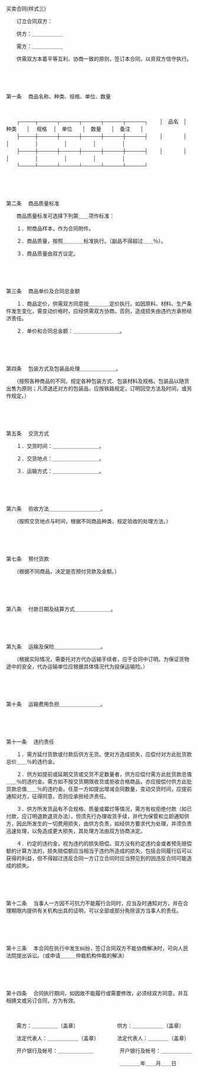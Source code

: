 



买卖合同(样式三)



 

　　订立合同双方：　　

　　供方：＿＿＿＿＿＿

　　需方：＿＿＿＿＿＿　　

　　供需双方本着平等互利、协商一致的原则，签订本合同，以资双方信守执行。

　　

　　

第一条
　商品名称、种类、规格、单位、数量

　　


　　┌────┬─────┬─────┬─────┬─────┬─────┐
　　│　品名　│　种类　　│　 规格　 │　单位　　│　数量　　│　备注　　│
　　├────┼─────┼─────┼─────┼─────┼─────┤
　　│　　　　│　　　　　│　　　　　│　　　　　│　　　　　│　　　　　│
　　├────┼─────┼─────┼─────┼─────┼─────┤
　　│　　　　│　　　　　│　　　　　│　　　　　│　　　　　│　　　　　│
　　└────┴─────┴─────┴─────┴─────┴─────┘
　　


　　

　　

第二条
　商品质量标准

　　商品质量标准可选择下列第＿＿项作标准：

　　１．附商品样本，作为合同附件。

　　２．商品质量，按照＿＿＿＿标准执行。（副品不得超过＿＿％）。

　　３．商品质量由双方议定。

　　

　　

第三条
　商品单价及合同总金额

　　１．商品定价，供需双方同意按＿＿＿＿定价执行。如因原料、材料、生产条件发生变化，需变动价格时，应经供需双方协商。否则，造成损失由违约方承担经济责任。

　　２．单价和合同总金额：＿＿＿＿＿＿＿＿＿。

　　

　　

第四条
　包装方式及包装品处理＿＿＿＿＿＿＿。

　　（按照各种商品的不同，规定各种包装方式、包装材料及规格。包装品以随货出售为原则；凡须退还对方的包装品，应按铁路规定，订明回空方法及时间，或另作规定。）

　　

　　

第五条
　交货方式

　　１．交货时间：＿＿＿＿＿＿＿＿＿。

　　２．交货地点：＿＿＿＿＿＿＿＿＿。

　　３．运输方式：＿＿＿＿＿＿＿＿＿。

　　

　　

第六条
　验收方法＿＿＿＿＿＿＿＿＿＿。

　　（按照交货地点与时间，根据不同商品种类，规定验收的处理方法。）

　　

　　

第七条
　预付货款

　　（根据不同商品，决定是否预付货款及金额。）

　　

　　

第八条
　付款日期及结算方式＿＿＿＿＿＿＿。

　　

　　

第九条
　运输及保险＿＿＿＿＿＿＿＿＿。

　　（根据实际情况，需委托对方代办运输手续者，应于合同中订明。为保证货物途中的安全，代办运输单位应根据具体情况代为投保运输险。）

　　

　　

第十条
　运输费用负担＿＿＿＿＿＿＿＿。

　　

　　

第十一条
　违约责任

　　１．需方延付货款或付款后供方无货。使对方造成损失，应偿付对方此批货款总价＿＿％的违约金。

　　２．供方如提前或延期交货或交货不足数量者，供方应偿付需方此批货款总值＿＿％的违约金。需方如不按交货期限收货或拒收合格商品，亦应按偿付供方此批货款总值＿＿％的违约金。任意一方如提出增减合同数量，变动交货时间，应提前通知对方，征得同意，否则应承担经济责任。

　　３．供方所发货品有不合规格、质量或霉烂等情况，需方有权拒绝付款（如已付款，应订明退款退货办法），但须先行办理收货手续，并代为保管和立即通知供方，因此所发生的一切费用损失，由供方负责，如经供方要求代为处理，并须负责迅速处理，以免造成更大损失，其处理方法由双方协商决定。

　　４．约定的违约金，视为违约的损失赔偿。双方没有约定违约金或者预先赔偿额的计算方法的，损失赔偿额应当相当于违约所造成的损失，包括合同履行后可以获得的利益，但不得超过违反合同一方订立合同时应当预见到的因违反合同可能造成的损失。

　　

　　

第十二条
　当事人一方因不可抗力不能履行合同时，应当及时通知对方，并在合理期限内提供有关机构出具的证明，可以全部或部分免除该方当事人的责任。

　　

　　

第十三条
　本合同在执行中发生纠纷，签订合同双方不能协商解决时，可向人民法院提出诉讼。（或申请＿＿＿仲裁机构仲裁的解决）

　　

　　

第十四条
　合同执行期间，如因故不能履行或需要修改，必须经双方同意，并互相换文或另订合同，方为有效。　　

　　

　　需方：＿＿＿＿＿（盖章）　　　　　　　　供方：＿＿＿＿＿＿（盖章）

　　法定代表人：＿＿＿＿＿＿（盖章）　　　　法定代表人：＿＿＿＿（盖章）

　　开户银行及帐号：＿＿＿＿＿＿＿　　　　　开户银行及帐号：＿＿＿＿＿＿

　　　　　　　　　　　　　　　　　　　　　　＿＿＿＿年＿＿月＿＿日